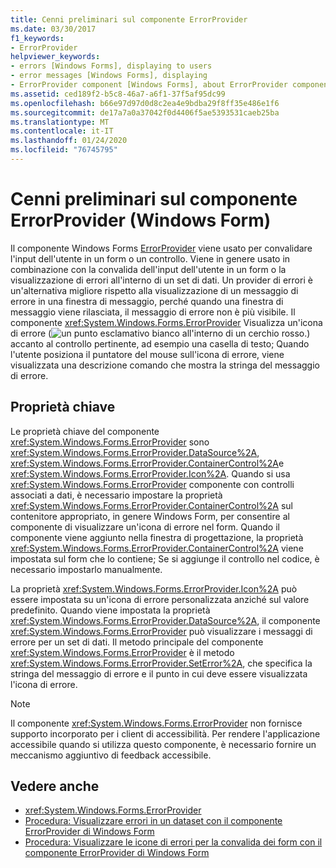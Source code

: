 ```yaml
---
title: Cenni preliminari sul componente ErrorProvider
ms.date: 03/30/2017
f1_keywords:
- ErrorProvider
helpviewer_keywords:
- errors [Windows Forms], displaying to users
- error messages [Windows Forms], displaying
- ErrorProvider component [Windows Forms], about ErrorProvider component
ms.assetid: ced189f2-b5c8-46a7-a6f1-37f5af95dc99
ms.openlocfilehash: b66e97d97d0d8c2ea4e9bdba29f8ff35e486e1f6
ms.sourcegitcommit: de17a7a0a37042f0d4406f5ae5393531caeb25ba
ms.translationtype: MT
ms.contentlocale: it-IT
ms.lasthandoff: 01/24/2020
ms.locfileid: "76745795"
---
```

# <a name="errorprovider-component-overview-windows-forms"></a>Cenni preliminari sul componente ErrorProvider (Windows Form)
Il componente Windows Forms [ErrorProvider](errorprovider-component-windows-forms.md) viene usato per convalidare l'input dell'utente in un form o un controllo. Viene in genere usato in combinazione con la convalida dell'input dell'utente in un form o la visualizzazione di errori all'interno di un set di dati. Un provider di errori è un'alternativa migliore rispetto alla visualizzazione di un messaggio di errore in una finestra di messaggio, perché quando una finestra di messaggio viene rilasciata, il messaggio di errore non è più visibile. Il componente <xref:System.Windows.Forms.ErrorProvider> Visualizza un'icona di errore (![un punto esclamativo bianco all'interno di un cerchio rosso.](./media/errorprovider-component-overview-windows-forms/vb-error-provider-icon.gif)) accanto al controllo pertinente, ad esempio una casella di testo; Quando l'utente posiziona il puntatore del mouse sull'icona di errore, viene visualizzata una descrizione comando che mostra la stringa del messaggio di errore.  
  
## <a name="key-properties"></a>Proprietà chiave  
 Le proprietà chiave del componente <xref:System.Windows.Forms.ErrorProvider> sono <xref:System.Windows.Forms.ErrorProvider.DataSource%2A>, <xref:System.Windows.Forms.ErrorProvider.ContainerControl%2A>e <xref:System.Windows.Forms.ErrorProvider.Icon%2A>. Quando si usa <xref:System.Windows.Forms.ErrorProvider> componente con controlli associati a dati, è necessario impostare la proprietà <xref:System.Windows.Forms.ErrorProvider.ContainerControl%2A> sul contenitore appropriato, in genere Windows Form, per consentire al componente di visualizzare un'icona di errore nel form. Quando il componente viene aggiunto nella finestra di progettazione, la proprietà <xref:System.Windows.Forms.ErrorProvider.ContainerControl%2A> viene impostata sul form che lo contiene; Se si aggiunge il controllo nel codice, è necessario impostarlo manualmente.  
  
 La proprietà <xref:System.Windows.Forms.ErrorProvider.Icon%2A> può essere impostata su un'icona di errore personalizzata anziché sul valore predefinito. Quando viene impostata la proprietà <xref:System.Windows.Forms.ErrorProvider.DataSource%2A>, il componente <xref:System.Windows.Forms.ErrorProvider> può visualizzare i messaggi di errore per un set di dati. Il metodo principale del componente <xref:System.Windows.Forms.ErrorProvider> è il metodo <xref:System.Windows.Forms.ErrorProvider.SetError%2A>, che specifica la stringa del messaggio di errore e il punto in cui deve essere visualizzata l'icona di errore.  
  
> [!NOTE]
> Il componente <xref:System.Windows.Forms.ErrorProvider> non fornisce supporto incorporato per i client di accessibilità. Per rendere l'applicazione accessibile quando si utilizza questo componente, è necessario fornire un meccanismo aggiuntivo di feedback accessibile.  
  
## <a name="see-also"></a>Vedere anche

- <xref:System.Windows.Forms.ErrorProvider>
- [Procedura: Visualizzare errori in un dataset con il componente ErrorProvider di Windows Form](view-errors-within-a-dataset-with-wf-errorprovider-component.md)
- [Procedura: Visualizzare le icone di errori per la convalida dei form con il componente ErrorProvider di Windows Form](display-error-icons-for-form-validation-with-wf-errorprovider.md)

